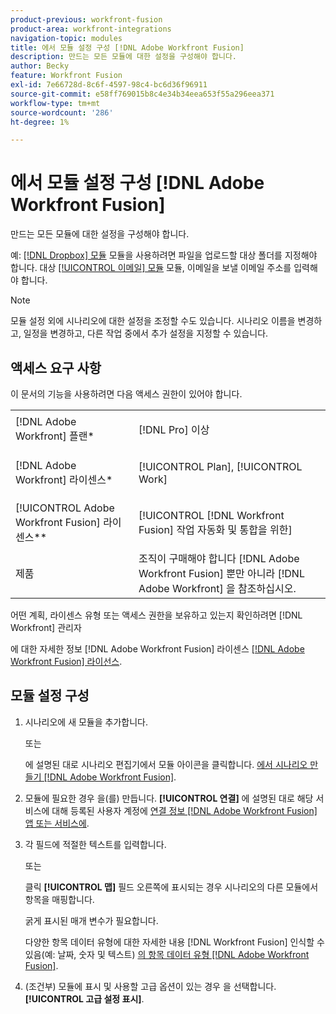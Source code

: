 ```yaml
---
product-previous: workfront-fusion
product-area: workfront-integrations
navigation-topic: modules
title: 에서 모듈 설정 구성 [!DNL Adobe Workfront Fusion]
description: 만드는 모든 모듈에 대한 설정을 구성해야 합니다.
author: Becky
feature: Workfront Fusion
exl-id: 7e66728d-8c6f-4597-98c4-bc6d36f96911
source-git-commit: e58ff769015b8c4e34b34eea653f55a296eea371
workflow-type: tm+mt
source-wordcount: '286'
ht-degree: 1%

---
```


# 에서 모듈 설정 구성 [!DNL Adobe Workfront Fusion]

만드는 모든 모듈에 대한 설정을 구성해야 합니다.

예: [[!DNL Dropbox] 모듈](../../workfront-fusion/apps-and-their-modules/dropbox-modules.md) 모듈을 사용하려면 파일을 업로드할 대상 폴더를 지정해야 합니다. 대상 [[!UICONTROL 이메일] 모듈](../../workfront-fusion/apps-and-their-modules/email-modules.md) 모듈, 이메일을 보낼 이메일 주소를 입력해야 합니다.

>[!NOTE]
>
>모듈 설정 외에 시나리오에 대한 설정을 조정할 수도 있습니다. 시나리오 이름을 변경하고, 일정을 변경하고, 다른 작업 중에서 추가 설정을 지정할 수 있습니다.

## 액세스 요구 사항

이 문서의 기능을 사용하려면 다음 액세스 권한이 있어야 합니다.

<table style="table-layout:auto">
 <col> 
 <col> 
 <tbody> 
  <tr> 
    <td role="rowheader">[!DNL Adobe Workfront] 플랜*</td> 
   <td> <p>[!DNL Pro] 이상</p> </td> 
  </tr> 
  <tr data-mc-conditions=""> 
   <td role="rowheader">[!DNL Adobe Workfront] 라이센스*</td> 
   <td> <p>[!UICONTROL Plan], [!UICONTROL Work]</p> </td> 
  </tr> 
  <tr> 
   <td role="rowheader">[!UICONTROL Adobe Workfront Fusion] 라이센스**</td> 
   <td> <p>[!UICONTROL [!DNL Workfront Fusion] 작업 자동화 및 통합을 위한] </p>  </td> 
  </tr> 
  <tr> 
   <td role="rowheader">제품</td> 
   <td>조직이 구매해야 합니다 [!DNL Adobe Workfront Fusion] 뿐만 아니라 [!DNL Adobe Workfront] 을 참조하십시오.</td> 
  </tr>  
 </tbody> 
</table>

어떤 계획, 라이센스 유형 또는 액세스 권한을 보유하고 있는지 확인하려면 [!DNL Workfront] 관리자

에 대한 자세한 정보 [!DNL Adobe Workfront Fusion] 라이센스 [[!DNL Adobe Workfront Fusion] 라이선스](../../workfront-fusion/get-started/license-automation-vs-integration.md).

## 모듈 설정 구성

1. 시나리오에 새 모듈을 추가합니다.

   또는

   에 설명된 대로 시나리오 편집기에서 모듈 아이콘을 클릭합니다. [에서 시나리오 만들기 [!DNL Adobe Workfront Fusion]](../../workfront-fusion/scenarios/create-a-scenario.md).

1. 모듈에 필요한 경우 을(를) 만듭니다. **[!UICONTROL 연결]** 에 설명된 대로 해당 서비스에 대해 등록된 사용자 계정에 [연결 정보 [!DNL Adobe Workfront Fusion] 앱 또는 서비스에](../../workfront-fusion/connections/about-connecting-wf-fusion-to-app-or-service.md).
1. 각 필드에 적절한 텍스트를 입력합니다.

   또는

   클릭 **[!UICONTROL 맵]** 필드 오른쪽에 표시되는 경우 시나리오의 다른 모듈에서 항목을 매핑합니다.

   굵게 표시된 매개 변수가 필요합니다.

   다양한 항목 데이터 유형에 대한 자세한 내용 [!DNL Workfront Fusion] 인식할 수 있음(예: 날짜, 숫자 및 텍스트) [의 항목 데이터 유형 [!DNL Adobe Workfront Fusion]](../../workfront-fusion/mapping/item-data-types.md).

1. (조건부) 모듈에 표시 및 사용할 고급 옵션이 있는 경우 을 선택합니다. **[!UICONTROL 고급 설정 표시]**.
